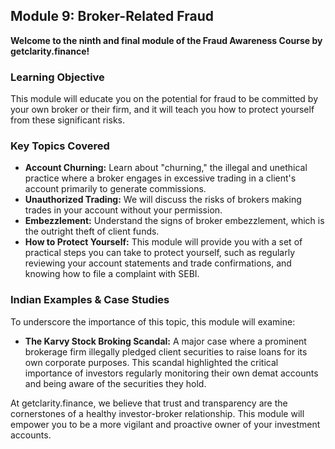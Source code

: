 ## Module 9: Broker-Related Fraud

**Welcome to the ninth and final module of the Fraud Awareness Course by getclarity.finance!**

### Learning Objective

This module will educate you on the potential for fraud to be committed by your own broker or their firm, and it will teach you how to protect yourself from these significant risks.

### Key Topics Covered

*   **Account Churning:** Learn about "churning," the illegal and unethical practice where a broker engages in excessive trading in a client's account primarily to generate commissions.
*   **Unauthorized Trading:** We will discuss the risks of brokers making trades in your account without your permission.
*   **Embezzlement:** Understand the signs of broker embezzlement, which is the outright theft of client funds.
*   **How to Protect Yourself:** This module will provide you with a set of practical steps you can take to protect yourself, such as regularly reviewing your account statements and trade confirmations, and knowing how to file a complaint with SEBI.

### Indian Examples & Case Studies

To underscore the importance of this topic, this module will examine:

*   **The Karvy Stock Broking Scandal:** A major case where a prominent brokerage firm illegally pledged client securities to raise loans for its own corporate purposes. This scandal highlighted the critical importance of investors regularly monitoring their own demat accounts and being aware of the securities they hold.

At getclarity.finance, we believe that trust and transparency are the cornerstones of a healthy investor-broker relationship. This module will empower you to be a more vigilant and proactive owner of your investment accounts.
